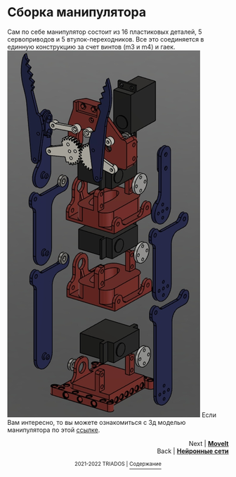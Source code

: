 # Сборка манипулятора
Сам по себе манипулятор состоит из 16 пластиковых деталей, 5 сервоприводов и 5 втулок-переходников. Все это соединяется в единную конструкцию за счет винтов (m3 и m4) и гаек.
<img src=https://github.com/mook003/Triados/blob/main/docs/images/%D0%B3%D0%BB%D0%B0%D0%B2%D0%BD%D1%8B%D0%B9%20%D1%81%D0%BA%D1%80%D0%B8%D0%BD%20%D0%BC%D0%B0%D0%BD%D0%B8%D0%BF%D1%83%D0%BB%D1%8F%D1%82%D0%BE%D1%80%D0%B0.jpg>
Если Вам интересно, то вы можете ознакомиться с 3д моделью манипулятора по этой [ссылке](https://github.com/mook003/Triados/blob/main/docs/МАНИПУЛЯТОР%202%20для%20GITHUB%20v1.stl).



<p align="right">Next | <b><a href="moveit.md">MoveIt</a></b>
<br/>
Back | <b><a href="object_detection.md">Нейронные сети</a></b></p>

<p align="right">
<p align="center"><sup>2021-2022 TRIADOS | </sup><a href="../README.md#содержание"><sup>Содержание</sup></a></p>
